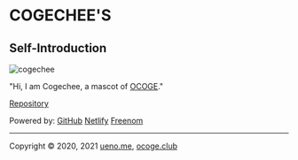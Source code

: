 # COGECHEE'S
## Self-Introduction

![cogechee](cogechee_720.png)<br>

"Hi, I am Cogechee, a mascot of [OCOGE](https://ocoge.club)."

[Repository](https://github.com/cogechee/myweb)

Powered by: [GitHub](https://github.com/) [Netlify](https://www.netlify.com/) [Freenom](https://www.freenom.com/)

---

Copyright © 2020, 2021 [ueno.me](https://ueno.me), [ocoge.club](https://ocoge.club/)